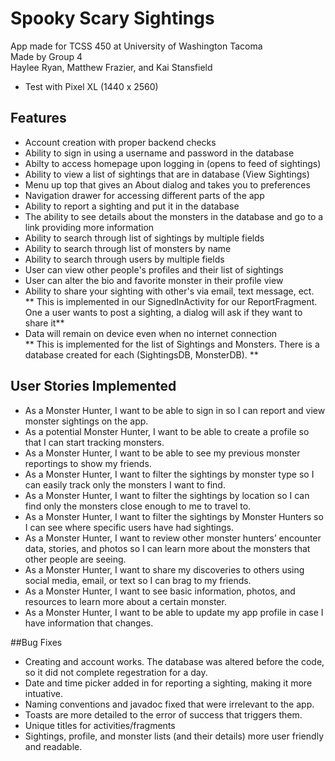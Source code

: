 # Spooky Scary Sightings

App made for TCSS 450 at University of Washington Tacoma  
Made by Group 4  
Haylee Ryan, Matthew Frazier, and Kai Stansfield

* Test with Pixel XL (1440 x 2560)

## Features
* Account creation with proper backend checks
* Ability to sign in using a username and password in the database
* Abilty to access homepage upon logging in (opens to feed of sightings)
* Ability to view a list of sightings that are in database (View Sightings)
* Menu up top that gives an About dialog and takes you to preferences
* Navigation drawer for accessing different parts of the app
* Ability to report a sighting and put it in the database 
* The ability to see details about the monsters in the database and go to a link providing more information
* Ability to search through list of sightings by multiple fields
* Ability to search through list of monsters by name
* Ability to search through users by multiple fields
* User can view other people's profiles and their list of sightings
* User can alter the bio and favorite monster in their profile view
* Ability to share your sighting with other's via email, text message, ect.  
** This is implemented in our SignedInActivity for our ReportFragment. One a user wants to post a sighting, a dialog will ask if they want to share it**
* Data will remain on device even when no internet connection  
** This is implemented for the list of Sightings and Monsters. There is a database created for each (SightingsDB, MonsterDB). **

## User Stories Implemented
* As a Monster Hunter, I want to be able to sign in so I can report and view monster sightings on the app.
* As a potential Monster Hunter, I want to be able to create a profile so that I can start tracking monsters. 
* As a Monster Hunter, I want to be able to see my previous monster reportings to show my friends.
* As a Monster Hunter, I want to filter the sightings by monster type so I can easily track only the monsters I want to find.
* As a Monster Hunter, I want to filter the sightings by location so I can find only the monsters close enough to me to travel to.
* As a Monster Hunter, I want to filter the sightings by Monster Hunters so I can see where specific users have had sightings.
* As a Monster Hunter, I want to review other monster hunters’ encounter data, stories, and photos so I can learn more about the monsters that other people are seeing.
* As a Monster Hunter, I want to share my discoveries to others using social media, email, or text so I can brag to my friends.
* As a Monster Hunter, I want to see basic information, photos, and resources to learn more about a certain monster.
* As a Monster Hunter, I want to be able to update my app profile in case I have information that changes.

##Bug Fixes  
* Creating and account works. The database was altered before the code, so it did not complete regestration for a day.
* Date and time picker added in for reporting a sighting, making it more intuative.
* Naming conventions and javadoc fixed that were irrelevant to the app.
* Toasts are more detailed to the error of success that triggers them.
* Unique titles for activities/fragments
* Sightings, profile, and monster lists (and their details) more user friendly and readable.




